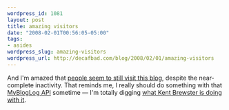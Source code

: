 ```yaml
--- 
wordpress_id: 1081
layout: post
title: amazing visitors
date: "2008-02-01T00:56:05-05:00"
tags: 
- asides
wordpress_slug: amazing-visitors
wordpress_url: http://decafbad.com/blog/2008/02/01/amazing-visitors
---
```

And I'm amazed that [people seem to still visit this blog](#text-1), despite the near-complete inactivity.  That reminds me, I really should do something with that [MyBlogLog API](http://developer.yahoo.com/mybloglog/) sometime — I'm totally digging [what Kent Brewster is doing with it](http://kentbrewster.com/first-steps-with-the-mybloglog-api/).

